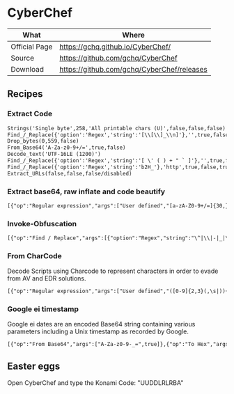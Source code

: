 # CyberChef

| What          | Where                                        |
|---------------|----------------------------------------------|
| Official Page | <https://gchq.github.io/CyberChef/>          |
| Source        | <https://github.com/gchq/CyberChef>          |
| Download      | <https://github.com/gchq/CyberChef/releases> |

## Recipes

### Extract Code

```txt
Strings('Single byte',258,'All printable chars (U)',false,false,false)
Find_/_Replace({'option':'Regex','string':'[\\[\\]_\\n]'},'',true,false,true,false)
Drop_bytes(0,559,false)
From_Base64('A-Za-z0-9+/=',true,false)
Decode_text('UTF-16LE (1200)')
Find_/_Replace({'option':'Regex','string':'[ \' ( ) + " ` ]'},'',true,false,true,false)
Find_/_Replace({'option':'Regex','string':'b2H_'},'http',true,false,true,false)
Extract_URLs(false,false,false/disabled)
```

### Extract base64, raw inflate and code beautify

```txt
[{"op":"Regular expression","args":["User defined","[a-zA-Z0-9+/=]{30,}",true,true,false,false,false,false,"List matches"]},{"op":"From Base64","args":["A-Za-z0-9+/=",true]},{"op":"Raw Inflate","args":[0,0,"Adaptive",false,false]},{"op":"Generic Code Beautify","args":[]}]
```

### Invoke-Obfuscation

```txt
[{"op":"Find / Replace","args":[{"option":"Regex","string":"\^|\\|-|_|\/|\s"},"",true,false,true,false]},{"op":"Reverse","args":["Character"]},{"op":"Generic Code Beautify","args":[]},{"op":"Find / Replace","args":[{"option":"Simple string","string":"http:"},"http://",true,false,true,false]}]
```

### From CharCode

Decode Scripts using Charcode to represent characters in order to evade from AV and EDR solutions.

```txt
[{"op":"Regular expression","args":["User defined","([0-9]{2,3}(,\s|))+",true,true,false,false,false,false,"List matches"]},{"op":"From Charcode","args":["Comma",10]},{"op":"Regular expression","args":["User defined","([0-9]{2,3}(,\s|))+",true,true,false,false,false,false,"List matches"]},{"op":"From Charcode","args":["Space",10]}]
```

### Google ei timestamp

Google ei dates are an encoded Base64 string containing various parameters including a Unix timestamp as recorded by Google.

```txt
[{"op":"From Base64","args":["A-Za-z0-9-_=",true]},{"op":"To Hex","args":["None"]},{"op":"Take bytes","args":[0,8,false]},{"op":"Swap endianness","args":["Hex",4,true]},{"op":"From Base","args":[16]},{"op":"From UNIX Timestamp","args":["Seconds (s)"]}]
```

## Easter eggs

Open CyberChef and type the Konami Code: "UUDDLRLRBA"
